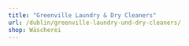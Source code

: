 ```yaml
---
title: "Greenville Laundry & Dry Cleaners"
url: /dublin/greenville-laundry-und-dry-cleaners/
shop: Wäscherei
---
```

